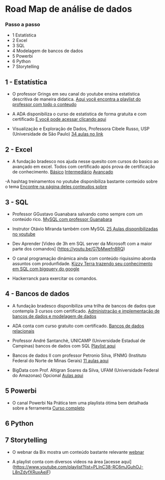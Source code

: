 # Road Map de análise de dados 

### Passo a passo 

* 1 Estatística
* 2 Excel
* 3 SQL
* 4 Modelagem de bancos de dados 
* 5 Powerbi 
* 6 Python
* 7 Storytelling 



## 1 - Estatística

- O professor Grings em seu canal do youtube ensina estatística descritiva de maneira didatica.
[Aqui você encontra a playlist do professor com todo o conteudo](https://www.youtube.com/playlist?app=desktop&list=PLBL2uZ3OHznF5voduTW7XANfctNRpwazz)

- A ADA disponibiliza o curso de estatistica de forma gratuita e com certificado 
[E você pode acessar clicando aqui](https://cursos.letscode.com.br/curso-digital/604d0397-08a9-4dbd-9dbf-cb68a03cb29b)

- Visualização e Exploração de Dados, Professora Cibele Russo, USP (Universidade de São Paulo)
[34 aulas no link](https://www.youtube.com/playlist?list=PLt7qVSwRVn5YEIvaMb02IJVKCpauWV-s9)

## 2 - Excel 

- A fundação bradesco nos ajuda nesse quesito com cursos do basico ao avançado em excel. Todos com certificado após prova de certificação de conhecimento.
[Básico](https://www.ev.org.br/cursos/microsoft-excel-2016-basico)
[Intermediário](https://www.ev.org.br/cursos/microsoft-excel-2016-intermediario)
[Avançado](https://www.ev.org.br/cursos/microsoft-excel-2016-avancado)

-A hashtag treinamentos no youtube disponibiliza bastante conteúdo sobre o tema
[Encontre na página deles conteudos sobre](https://www.youtube.com/@HashtagTreinamentos/playlists)

## 3 - SQL 

- Professor GGustavo Guanabara salvando como sempre com um conteúdo rico. 
[MySQL com professor Guanabara](https://youtu.be/Ofktsne-utM)

- Instrutor Otávio Miranda também com MySQL
[25 Aulas disponibilizadas no youtube](https://youtu.be/lHYV_H1526Q)

- Dev Aprender 
[Video de 3h em SQL server da Microsoft com a maior parte dos comandos] (https://youtu.be/G7bMwefn8RQ)

- O canal programação dinámica ainda com conteúdo riquissimo aborda assuntos com produnfidade.
[Kizzy Terra trazendo seu conhecimento em SQL com bigquery do google](https://youtu.be/BRPUA0EgS4I)

- Hackerranck para exercitar os comandos.

## 4 - Bancos de dados 

- A fundação bradesco disponibiliza uma trilha de bancos de dados que contempla 3 cursos com certificado.
[Administração e implementação de bancos de dados e modelagem de dados](https://www.ev.org.br/trilhas-de-conhecimento/banco-de-dados)

- ADA conta com curso gratuito com certificado.
[Bancos de dados relacionais](https://cursos.letscode.com.br/curso-digital/e82b3eb3-e58e-4ad7-b946-a034aa3ac508)

- Professor André Santanchè, UNICAMP (Universidade Estadual de Campinas) bancos de dados com SQL 
[Playlist aqui](https://www.youtube.com/playlist?list=PL3JRjVnXiTBYpnVFYow5p1BBWOx8H_b31)

- Bancos de dados II com professor Petronio Silva, IFNMG (Instituto Federal do Norte de Minas Gerais) 
[11 aulas aqui](https://www.youtube.com/playlist?list=PLbwyI3Qg0jzDZgmB-pt0_PxPe0o_TTQju)

- BigData com Prof. Altigran Soares da Silva, UFAM (Universidade Federal do Amazonas) Opcional
[Aulas aqui](https://www.youtube.com/playlist?list=PLgMem-KiO8qHlO_ojDpN5loeSw6ulaaYM)


## 5 Powerbi 

- O canal Powerbi Na Prática tem uma playlista ótima bem detalhada sobre a ferramenta 
[Curso completo](https://www.youtube.com/playlist?list=PLsNxJCQDqFwJm0a4L-nXZp2XfxlNoQ1Ib)

## 6 Python 

## 7 Storytelling

- O webnar da Bix mostra um conteúdo bastante relevante 
[webnar](https://www.youtube.com/watch?v=f7BxWC3-wAg&t=2821s&ab_channel=BIXTecnologia)

- A playlist conta com diversos videos na área
[acesse aqui] (https://www.youtube.com/playlist?list=PLInC38-RC6mJGuhOJ-L8nZdyfXRuxAejF)
















